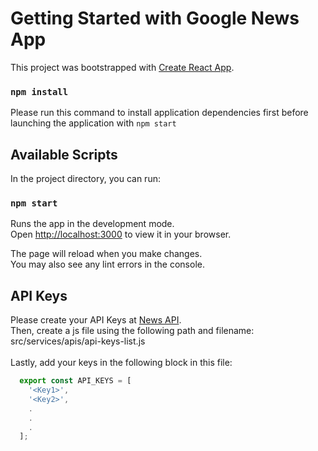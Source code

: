 # Getting Started with Google News App

This project was bootstrapped with [Create React App](https://github.com/facebook/create-react-app).

### `npm install`

Please run this command to install application dependencies first before launching the application with `npm start`

## Available Scripts

In the project directory, you can run:

### `npm start`

Runs the app in the development mode.\
Open [http://localhost:3000](http://localhost:3000) to view it in your browser.

The page will reload when you make changes.\
You may also see any lint errors in the console.

## API Keys

Please create your API Keys at [News API](https://newsapi.org/register).\
Then, create a js file using the following path and filename: src/services/apis/api-keys-list.js \
\
Lastly, add your keys in the following block in this file:

```js
  export const API_KEYS = [
    '<Key1>',
    '<Key2>',
    .
    .
    .
  ];
```
